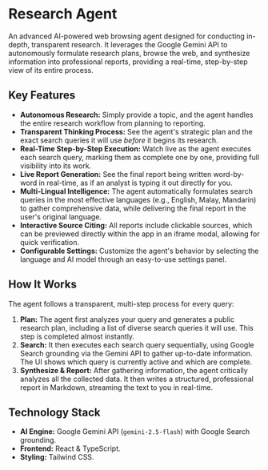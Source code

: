 # Research Agent

An advanced AI-powered web browsing agent designed for conducting in-depth, transparent research. It leverages the Google Gemini API to autonomously formulate research plans, browse the web, and synthesize information into professional reports, providing a real-time, step-by-step view of its entire process.

## Key Features

-   **Autonomous Research:** Simply provide a topic, and the agent handles the entire research workflow from planning to reporting.
-   **Transparent Thinking Process:** See the agent's strategic plan and the exact search queries it will use *before* it begins its research.
-   **Real-Time Step-by-Step Execution:** Watch live as the agent executes each search query, marking them as complete one by one, providing full visibility into its work.
-   **Live Report Generation:** See the final report being written word-by-word in real-time, as if an analyst is typing it out directly for you.
-   **Multi-Lingual Intelligence:** The agent automatically formulates search queries in the most effective languages (e.g., English, Malay, Mandarin) to gather comprehensive data, while delivering the final report in the user's original language.
-   **Interactive Source Citing:** All reports include clickable sources, which can be previewed directly within the app in an iframe modal, allowing for quick verification.
-   **Configurable Settings:** Customize the agent's behavior by selecting the language and AI model through an easy-to-use settings panel.

## How It Works

The agent follows a transparent, multi-step process for every query:

1.  **Plan:** The agent first analyzes your query and generates a public research plan, including a list of diverse search queries it will use. This step is completed almost instantly.
2.  **Search:** It then executes each search query sequentially, using Google Search grounding via the Gemini API to gather up-to-date information. The UI shows which query is currently active and which are complete.
3.  **Synthesize & Report:** After gathering information, the agent critically analyzes all the collected data. It then writes a structured, professional report in Markdown, streaming the text to you in real-time.

## Technology Stack

-   **AI Engine:** Google Gemini API (`gemini-2.5-flash`) with Google Search grounding.
-   **Frontend:** React & TypeScript.
-   **Styling:** Tailwind CSS.

